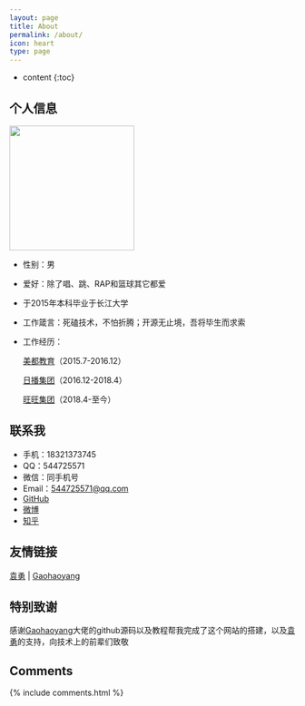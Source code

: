 ```yaml
---
layout: page
title: About
permalink: /about/
icon: heart
type: page
---
```


* content
{:toc}

## 个人信息

<img src="http://newbluesky.top/img/2cun.png" width="220px">

* 性别：男
* 爱好：除了唱、跳、RAP和篮球其它都爱
* 于2015年本科毕业于长江大学
* 工作箴言：死磕技术，不怕折腾；开源无止境，吾将毕生而求索
* 工作经历：

	[美都教育](http://www.metro-education.cn/)（2015.7-2016.12）

	[日播集团](http://www.ribo-group.com/)（2016.12-2018.4）

	[旺旺集团](http://www.wantwant.com.cn/)（2018.4-至今）

## 联系我
* 手机：18321373745
* QQ：544725571
* 微信：同手机号
* Email：544725571@qq.com
* [GitHub](https://github.com/newblueskylinux)
* [微博](http://weibo.com/zhyrh1314)
* [知乎](https://www.zhihu.com/people/zhengyu1992)

## 友情链接

 [袁勇](http://blog.pythoner.world/) \| [Gaohaoyang](https://gaohaoyang.github.io) 

## 特别致谢

感谢[Gaohaoyang](https://gaohaoyang.github.io)大佬的github源码以及教程帮我完成了这个网站的搭建，以及[袁勇](http://blog.pythoner.world/)的支持，向技术上的前辈们致敬

## Comments

{% include comments.html %}
